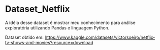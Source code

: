 # Dataset_Netflix
A idéia desse dataset é mostrar meu conhecimento para análise exploratória utilizando Pandas e linguagem Python.

Dataset obtido em: https://www.kaggle.com/datasets/victorsoeiro/netflix-tv-shows-and-movies?resource=download
